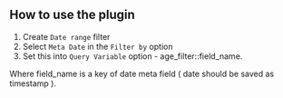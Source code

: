 ## How to use the plugin

1. Create `Date range` filter
2. Select `Meta Date` in the `Filter by` option
3. Set this into `Query Variable` option - age_filter::field_name.

Where field_name is a key of date meta field ( date should be saved as timestamp ).
